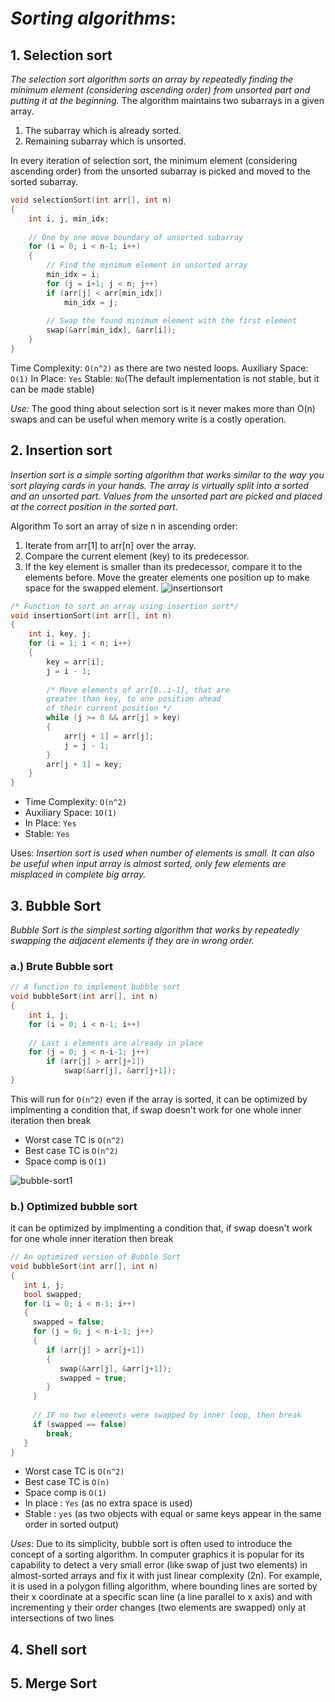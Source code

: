 # *Sorting algorithms*:

## 1. Selection sort

*The selection sort algorithm sorts an array by repeatedly finding the minimum element (considering ascending order) from unsorted part and putting it at the beginning.*
The algorithm maintains two subarrays in a given array.
1. The subarray which is already sorted.
2. Remaining subarray which is unsorted.

In every iteration of selection sort, the minimum element (considering ascending order) from the unsorted subarray is picked and moved to the sorted subarray.

```cpp
void selectionSort(int arr[], int n)
{
    int i, j, min_idx;
 
    // One by one move boundary of unsorted subarray
    for (i = 0; i < n-1; i++)
    {
        // Find the minimum element in unsorted array
        min_idx = i;
        for (j = i+1; j < n; j++)
        if (arr[j] < arr[min_idx])
            min_idx = j;
 
        // Swap the found minimum element with the first element
        swap(&arr[min_idx], &arr[i]);
    }
}
```

Time Complexity: ```O(n^2)``` as there are two nested loops.
Auxiliary Space: ```O(1)```
In Place: ```Yes```
Stable: ```No```(The  default implementation is not stable, but it can be made stable)

*Use:* The good thing about selection sort is it never makes more than O(n) swaps and can be useful when memory write is a costly operation. 

## 2. Insertion sort

*Insertion sort is a simple sorting algorithm that works similar to the way you sort playing cards in your hands. The array is virtually split into a sorted and an unsorted part. Values from the unsorted part are picked and placed at the correct position in the sorted part.*

Algorithm
To sort an array of size n in ascending order: 
1. Iterate from arr[1] to arr[n] over the array. 
2. Compare the current element (key) to its predecessor. 
3. If the key element is smaller than its predecessor, compare it to the elements before. Move the greater elements one position up to make space for the swapped element.
![insertionsort](https://user-images.githubusercontent.com/42698268/134842931-05899664-f5cf-4864-914e-2392256bdfd0.png)


```cpp
/* Function to sort an array using insertion sort*/
void insertionSort(int arr[], int n)
{
    int i, key, j;
    for (i = 1; i < n; i++)
    {
        key = arr[i];
        j = i - 1;
 
        /* Move elements of arr[0..i-1], that are
        greater than key, to one position ahead
        of their current position */
        while (j >= 0 && arr[j] > key)
        {
            arr[j + 1] = arr[j];
            j = j - 1;
        }
        arr[j + 1] = key;
    }
}
```

* Time Complexity: ```O(n^2)```
* Auxiliary Space: ```1O(1)```
* In Place: ```Yes```
* Stable: ```Yes```

Uses: *Insertion sort is used when number of elements is small. It can also be useful when input array is almost sorted, only few elements are misplaced in complete big array.*

## 3. Bubble Sort

*Bubble Sort is the simplest sorting algorithm that works by repeatedly swapping the adjacent elements if they are in wrong order.*

### a.) Brute Bubble sort

```cpp
// A function to implement bubble sort
void bubbleSort(int arr[], int n)
{
    int i, j;
    for (i = 0; i < n-1; i++)    
     
    // Last i elements are already in place
    for (j = 0; j < n-i-1; j++)
        if (arr[j] > arr[j+1])
            swap(&arr[j], &arr[j+1]);
}
```
This will run for ```O(n^2)``` even if the array is sorted, it can be optimized by implmenting a condition that, if swap doesn't work for one whole inner iteration then break

* Worst case TC is ```O(n^2)```
* Best case TC is ```O(n^2)```
* Space comp is ```O(1)```


![bubble-sort1](https://user-images.githubusercontent.com/42698268/134798365-d1d8880f-8b60-48c4-ad11-c92ed6d752c6.png)

### b.) Optimized bubble sort

it can be optimized by implmenting a condition that, if swap doesn't work for one whole inner iteration then break


```cpp
// An optimized version of Bubble Sort
void bubbleSort(int arr[], int n)
{
   int i, j;
   bool swapped;
   for (i = 0; i < n-1; i++)
   {
     swapped = false;
     for (j = 0; j < n-i-1; j++)
     {
        if (arr[j] > arr[j+1])
        {
           swap(&arr[j], &arr[j+1]);
           swapped = true;
        }
     }
 
     // IF no two elements were swapped by inner loop, then break
     if (swapped == false)
        break;
   }
}
```

* Worst case TC is ```O(n^2)```
* Best case TC is ```O(n)```
* Space comp is ```O(1)```
* In place : ```Yes``` (as no extra space is used)
* Stable : ```yes``` (as two objects with equal or same keys appear in the same order in sorted output)

*Uses*: Due to its simplicity, bubble sort is often used to introduce the concept of a sorting algorithm. 
In computer graphics it is popular for its capability to detect a very small error (like swap of just two elements) in almost-sorted arrays and fix it with just linear complexity (2n). For example, it is used in a polygon filling algorithm, where bounding lines are sorted by their x coordinate at a specific scan line (a line parallel to x axis) and with incrementing y their order changes (two elements are swapped) only at intersections of two lines

## 4. Shell sort

## 5. Merge Sort

